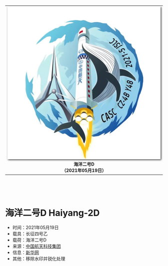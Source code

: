 
<table border="0" width=550px align="center" style="margin-bottom: 100px;">
  <tr>
  <td align="center" width=500px><img align="center" width=500px style=" box-shadow:2px 2px 5px #333333;" src="20210519.png" /></td>
  </tr>
  <tr>
  <td align="center"><b> 海洋二号D <br>（2021年05月19日）</b></td>
  </tr>
</table>


# **海洋二号D** Haiyang-2D

* 时间：2021年05月19日
* 载具：长征四号乙
* 载荷：海洋二号D
* 来源：[中国航天科技集团](https://weibo.com/5386897742/KgbaYyynt) 
* 信息：[新华网](http://www.xinhuanet.com/2021-05/19/c_1127464633.htm) 
* 其他：移除水印并锐化处理

